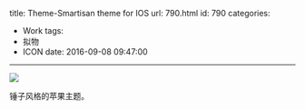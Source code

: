 title: Theme-Smartisan theme for IOS
url: 790.html
id: 790
categories:
  - Work
tags: 
  - 拟物
  - ICON
date: 2016-09-08 09:47:00
---

![](http://image.psdpi.com/image/icon/appcuizi.png)

锤子风格的苹果主题。